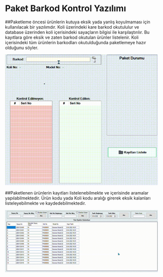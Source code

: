 ﻿# Paket Barkod Kontrol Yazılımı

##Paketleme öncesi ürünlerin kutuya eksik yada yanlış koyulmaması için kullanılacak bir yazılımdır. Koli üzerindeki kare barkod okutululur ve database üzerinden koli içerisindeki sayaçların bilgisi ile karşılaştırılır. Bu kayıtlara göre eksik ve zaten barkod okutulan ürünler listelenir. Koli içerisindeki tüm ürünlerin barkodları okutulduğunda paketlemeye hazır olduğunu söyler. 

![](Resources/Software.gif)


 ##Paketlenen ürünlerin kayıtları listelenebilmekte ve içerisinde aramalar yapılabilmektedir. Ürün kodu yada Koli kodu aralığı girerek eksik kalanları listeleyebilmekte ve kaydedebilmektedir.

![](Resources/Kayitlari_Listele.gif)
